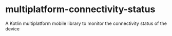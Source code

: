 # multiplatform-connectivity-status
A Kotlin multiplatform mobile library to monitor the connectivity status of the device
